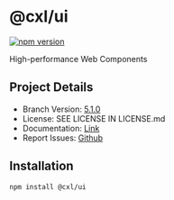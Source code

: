 # @cxl/ui 
	
[![npm version](https://badge.fury.io/js/%40cxl%2Fui.svg)](https://badge.fury.io/js/%40cxl%2Fui)

High-performance Web Components

## Project Details

-   Branch Version: [5.1.0](https://npmjs.com/package/@cxl/ui/v/5.1.0)
-   License: SEE LICENSE IN LICENSE.md
-   Documentation: [Link](https://cxlio.github.io/open/ui)
-   Report Issues: [Github](https://github.com/cxlio/open/issues)

## Installation

	npm install @cxl/ui


